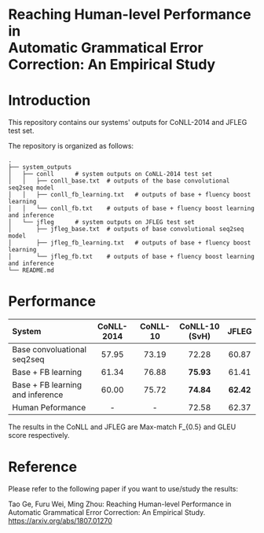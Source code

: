 Reaching Human-level Performance in  
Automatic Grammatical Error Correction: An Empirical Study
===============================================================================================

# Introduction

This repository contains our systems' outputs for CoNLL-2014 and JFLEG test set.

The repository is organized as follows:

    .
	├── system_outputs
	│	├── conll      # system outputs on CoNLL-2014 test set
	│	│   ├── conll_base.txt	# outputs of the base convolutional seq2seq model
	│	│   ├── conll_fb_learning.txt	# outputs of base + fluency boost learning
	│	│   └── conll_fb.txt	# outputs of base + fluency boost learning and inference
	│	└── jfleg      # system outputs on JFLEG test set
	│	    ├── jfleg_base.txt	# outputs of base convolutional seq2seq model
	│	    ├── jfleg_fb_learning.txt	# outputs of base + fluency boost learning
	│	    └── jfleg_fb.txt	# outputs of base + fluency boost learning and inference
	└── README.md
	
	
# Performance

| System | CoNLL-2014 | CoNLL-10 | CoNLL-10 (SvH) | JFLEG |
| :--- | :---: | :---: | :---: | :---: |
|Base convoluational seq2seq | 57.95 | 73.19 | 72.28 | 60.87 |
|Base + FB learning | 61.34 | 76.88 | **75.93** | 61.41 |
|Base + FB learning and inference | 60.00 | 75.72 | **74.84** | **62.42** |
|Human Peformance|  - | - | 72.58 | 62.37 |

The results in the CoNLL and JFLEG are Max-match F_{0.5} and GLEU score respectively.

# Reference

Please refer to the following paper if you want to use/study the results:

Tao Ge, Furu Wei, Ming Zhou: Reaching Human-level Performance in Automatic Grammatical Error Correction: An Empirical Study. https://arxiv.org/abs/1807.01270